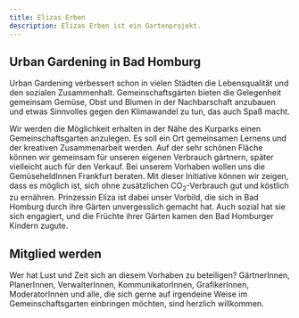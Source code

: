 ```yaml
---
title: Elizas Erben
description: Elizas Erben ist ein Gartenprojekt.
---
```


## Urban Gardening in Bad Homburg

Urban Gardening verbessert schon in vielen Städten die Lebensqualität und den sozialen Zusammenhalt. Gemeinschaftsgärten bieten die Gelegenheit gemeinsam Gemüse, Obst und Blumen in der Nachbarschaft anzubauen und etwas Sinnvolles gegen den Klimawandel zu tun, das auch Spaß macht.

Wir werden die Möglichkeit erhalten in der Nähe des Kurparks einen Gemeinschaftsgarten anzulegen. Es soll ein Ort gemeinsamen Lernens und der kreativen Zusammenarbeit werden. Auf der sehr schönen Fläche können wir gemeinsam für unseren eigenen Verbrauch gärtnern, später vielleicht auch für den Verkauf. Bei unserem Vorhaben wollen uns die GemüseheldInnen Frankfurt beraten. Mit dieser Initiative können wir zeigen, dass es möglich ist, sich ohne zusätzlichen CO<sub>2</sub>-Verbrauch gut und köstlich zu ernähren. Prinzessin Eliza ist dabei unser Vorbild, die sich in Bad Homburg durch ihre Gärten unvergesslich gemacht hat. Auch sozial hat sie sich engagiert, und die Früchte ihrer Gärten kamen den Bad Homburger Kindern zugute. 

## Mitglied werden

Wer hat Lust und Zeit sich an diesem Vorhaben zu beteiligen? GärtnerInnen, PlanerInnen, VerwalterInnen, KommunikatorInnen, GrafikerInnen, ModeratorInnen und alle, die sich gerne auf irgendeine Weise im Gemeinschaftsgarten einbringen möchten, sind herzlich willkommen. 


<!-- <div class="pure-g">
  <div class="pure-u-1 pure-u-sm-1-2 pure-u-md-1-3 pure-u-xl-1-4 pure-hidden-xs pure-hidden-sm">
    <img class="pure-img" src="/images/eliza.jpg" alt="Princess Eliza">
  </div>
</div>
<div class="container">
  <article>
    <h1 id="main-description">Hallo!</h1>
    <p>Elizas Erben ist ein Gartenprojekt aus Bad Homburg, schaut auch hier vorbei: <a href="/garten/">Der Garten</a> und <a href="/mitglied_werden/">wie ihr Mitglied werden könnt</a>.</p>
  </article>
</div> -->
